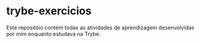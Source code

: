 # trybe-exercicios
Este repositóio contém todas as atividades de aprendizagem desenvolvidas por mim enquanto estudava na Trybe.
